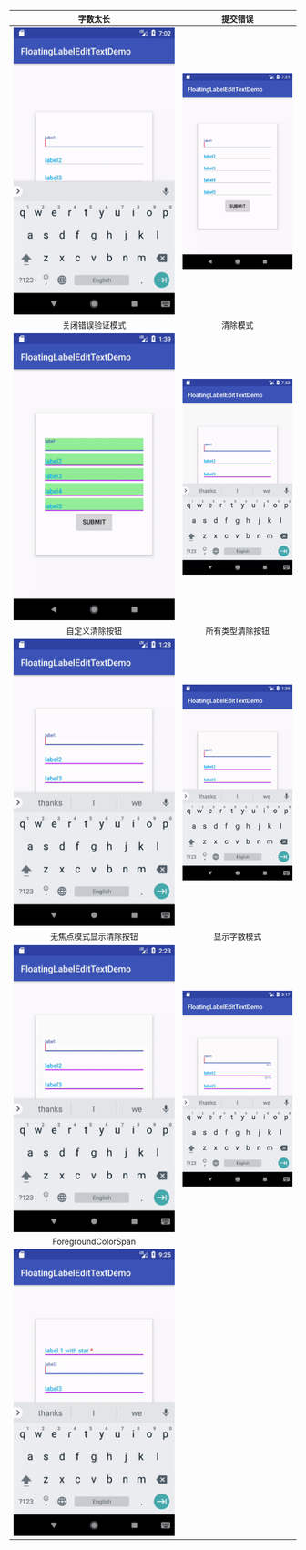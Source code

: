 |字数太长|提交错误|
|:---:|:---:|
|![](../art/long_text_demo.gif)|![](../art/submit_error_demo.gif)|
|关闭错误验证模式|清除模式|
|![](../art/disable_error_demo.gif)|![](../art/clear_mode_demo.gif)|
|自定义清除按钮|所有类型清除按钮|
|![](../art/customize_clear_button_demo.gif)|![](../art/all_type_clear_button_demo.gif)|
|无焦点模式显示清除按钮|显示字数模式|
|![](../art/show_clear_btn_withour_focus_demo.gif)|![](../art/show_max_length_demo.gif)|
|ForegroundColorSpan||
|![](../art/spannable_string_demo.gif)||